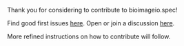 Thank you for considering to contribute to bioimageio.spec!

Find good first issues [here](https://github.com/bioimage-io/spec-bioimage-io/issues?q=is%3Aopen+is%3Aissue+label%3A%22good+first+issue%22).
Open or join a discussion [here](https://github.com/bioimage-io/spec-bioimage-io/discussions).

More refined instructions on how to contribute will follow.
